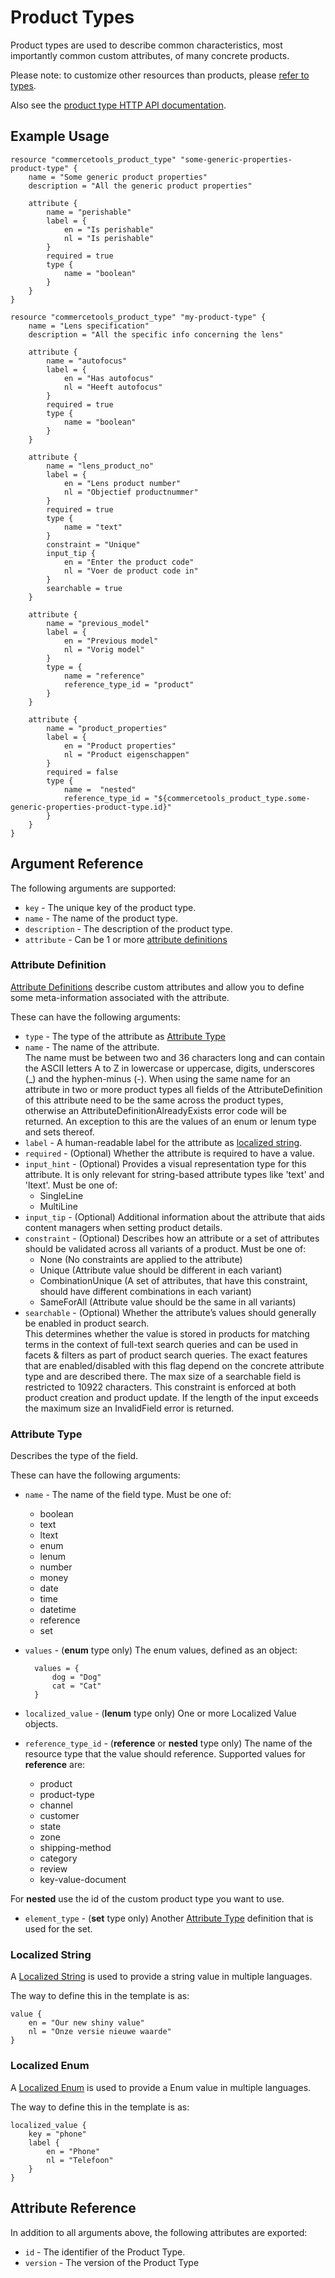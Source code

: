 # Product Types

Product types are used to describe common characteristics, most importantly common custom attributes, of many concrete products.

Please note: to customize other resources than products, please [refer to types](resource_type.md).

Also see the [product type HTTP API documentation][commercetool-product-type].

## Example Usage

```hcl
resource "commercetools_product_type" "some-generic-properties-product-type" {
    name = "Some generic product properties"
    description = "All the generic product properties"

    attribute {
        name = "perishable"
        label = {
            en = "Is perishable"
            nl = "Is perishable"
        }
        required = true
        type {
            name = "boolean"
        }
    }
}

resource "commercetools_product_type" "my-product-type" {
    name = "Lens specification"
    description = "All the specific info concerning the lens"

    attribute {
        name = "autofocus"
        label = {
            en = "Has autofocus"
            nl = "Heeft autofocus"
        }
        required = true
        type {
            name = "boolean"
        }
    }

    attribute {
        name = "lens_product_no"
        label = {
            en = "Lens product number"
            nl = "Objectief productnummer"
        }
        required = true
        type {
            name = "text"
        }
        constraint = "Unique"
        input_tip {
            en = "Enter the product code"
            nl = "Voer de product code in"
        }
        searchable = true
    }

    attribute {
        name = "previous_model"
        label = {
            en = "Previous model"
            nl = "Vorig model"
        }
        type = {
            name = "reference"
            reference_type_id = "product"
        }
    }

    attribute {
        name = "product_properties"
        label = {
            en = "Product properties"
            nl = "Product eigenschappen"
        }
        required = false
        type {
            name =  "nested"
            reference_type_id = "${commercetools_product_type.some-generic-properties-product-type.id}"
        }
    }
}
```

## Argument Reference

The following arguments are supported:

* `key` - The unique key of the product type.
* `name` - The name of the product type.
* `description` - The description of the product type.
* `attribute` - Can be 1 or more [attribute definitions](#attribute-definition)

### Attribute Definition
[Attribute Definitions][commercetool-attribute-definition] describe custom attributes and allow you to define some meta-information associated with the attribute.

These can have the following arguments:

* `type` - The type of the attribute as [Attribute Type](#attribute-type)
* `name` - The name of the attribute.<br>
    The name must be between two and 36 characters long and can contain the ASCII letters A to Z in lowercase or uppercase, digits, underscores (_) and the hyphen-minus (-).
    When using the same name for an attribute in two or more product types all fields of the AttributeDefinition of this attribute need to be the same across the product types, otherwise an AttributeDefinitionAlreadyExists error code will be returned. An exception to this are the values of an enum or lenum type and sets thereof.
* `label` - A human-readable label for the attribute as [localized string](#localized-string).
* `required` - (Optional) Whether the attribute is required to have a value.
* `input_hint` - (Optional) Provides a visual representation type for this attribute. It is only relevant for string-based attribute types like 'text' and 'ltext'. Must be one of:
    - SingleLine
    - MultiLine
* `input_tip` - (Optional) Additional information about the attribute that aids content managers when setting product details.
* `constraint` - (Optional) Describes how an attribute or a set of attributes should be validated across all variants of a product. Must be one of:
    - None (No constraints are applied to the attribute)
    - Unique (Attribute value should be different in each variant)
    - CombinationUnique (A set of attributes, that have this constraint, should have different combinations in each variant)
    - SameForAll (Attribute value should be the same in all variants)
* `searchable` - (Optional) Whether the attribute’s values should generally be enabled in product search. <br>
    This determines whether the value is stored in products for matching terms in the context of full-text search queries and can be used in facets & filters as part of product search queries. 
    The exact features that are enabled/disabled with this flag depend on the concrete attribute type and are described there. 
    The max size of a searchable field is restricted to 10922 characters. This constraint is enforced at both product creation and product update. If the length of the input exceeds the maximum size an InvalidField error is returned.

### Attribute Type
Describes the type of the field.

These can have the following arguments:

* `name` - The name of the field type. Must be one of:
    - boolean
    - text
    - ltext
    - enum
    - lenum
    - number
    - money
    - date
    - time
    - datetime
    - reference
    - set
* `values` - (**enum** type only) The enum values, defined as an object:

        values = {
            dog = "Dog"
            cat = "Cat"
        }

* `localized_value` - (**lenum** type only) One or more Localized Value objects.
* `reference_type_id` - (**reference** or **nested** type only) The name of the resource type that the value should reference. Supported values for **reference** are:
    - product
    - product-type
    - channel
    - customer
    - state
    - zone
    - shipping-method
    - category
    - review
    - key-value-document

For **nested** use the id of the custom product type you want to use.
* `element_type` - (**set** type only) Another [Attribute Type](#attribute-type) definition that is used for the set.

### Localized String
A [Localized String][commercetool-localized-string] is used to provide a string value in multiple languages.

The way to define this in the template is as:

```hcl
value {
    en = "Our new shiny value"
    nl = "Onze versie nieuwe waarde"
}
```

### Localized Enum
A [Localized Enum][commercetool-localized-enum] is used to provide a Enum value in multiple languages.

The way to define this in the template is as:

```hcl
localized_value {
    key = "phone"
    label {
        en = "Phone"
        nl = "Telefoon"
    }
}
```

## Attribute Reference

In addition to all arguments above, the following attributes are exported:

* `id` - The identifier of the Product Type.
* `version` - The version of the Product Type

[commercetool-product-type]: https://docs.commercetools.com/http-api-projects-productTypes.html
[commercetool-localized-string]: https://docs.commercetools.com/http-api-types.html#localizedstring
[commercetool-attribute-definition]: https://docs.commercetools.com/http-api-projects-productTypes.html#attributedefinition
[commercetool-localized-enum]: https://docs.commercetools.com/http-api-projects-productTypes.html#localizedenumvalue